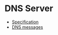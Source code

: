 # DNS Server

* [Specification](p2_spec.pdf)
* [DNS messages](https://routley.io/posts/hand-writing-dns-messages/)
